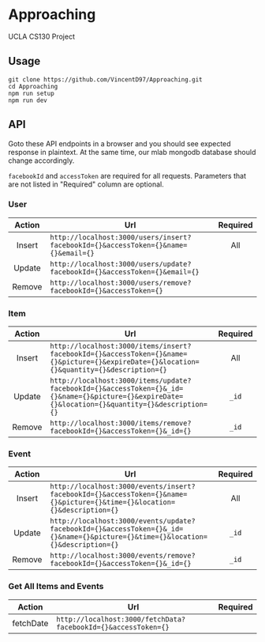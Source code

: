 # Approaching
UCLA CS130 Project

## Usage

```
git clone https://github.com/VincentD97/Approaching.git
cd Approaching
npm run setup
npm run dev
```

## API

Goto these API endpoints in a browser and you should see expected response in plaintext.
At the same time, our mlab mongodb database should change accordingly.

`facebookId` and `accessToken` are required for all requests. Parameters that are not listed in "Required" column are optional.

### User

| Action |                                        Url                                         | Required |
|:------:|------------------------------------------------------------------------------------|:--------:|
| Insert | `http://localhost:3000/users/insert?facebookId={}&accessToken={}&name={}&email={}` |    All   |
| Update | `http://localhost:3000/users/update?facebookId={}&accessToken={}&email={}`         |          |
| Remove | `http://localhost:3000/users/remove?facebookId={}&accessToken={}`                  |          |

### Item

| Action |                                        Url                                         | Required |
|:------:|------------------------------------------------------------------------------------|:--------:|
| Insert | `http://localhost:3000/items/insert?facebookId={}&accessToken={}&name={}&picture={}&expireDate={}&location={}&quantity={}&description={}` |    All   |
| Update | `http://localhost:3000/items/update?facebookId={}&accessToken={}&_id={}&name={}&picture={}&expireDate={}&location={}&quantity={}&description={}` |   `_id`  |
| Remove | `http://localhost:3000/items/remove?facebookId={}&accessToken={}&_id={}`           |   `_id`  |

### Event

| Action |                                        Url                                         | Required |
|:------:|------------------------------------------------------------------------------------|:--------:|
| Insert | `http://localhost:3000/events/insert?facebookId={}&accessToken={}&name={}&picture={}&time={}&location={}&description={}` |    All   |
| Update | `http://localhost:3000/events/update?facebookId={}&accessToken={}&_id={}&name={}&picture={}&time={}&location={}&description={}` |   `_id`  |
| Remove | `http://localhost:3000/events/remove?facebookId={}&accessToken={}&_id={}`                  |   `_id`  |

### Get All Items and Events

|  Action   |                                        Url                                         | Required |
|:---------:|------------------------------------------------------------------------------------|:--------:|
| fetchDate | `http://localhost:3000/fetchData?facebookId={}&accessToken={}`                     |          |